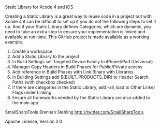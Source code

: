 Static Library for Xcode 4 and iOS

Creating a Static Library is a great way to reuse code in a project but with Xcode 4 it can be 
difficult to set up if you do not the following steps to set it up. And if your Static Library
defines Categories, which are dynamic, you need to take an extra step to ensure your implementation
is linked and available at run-time. This GitHub project is made available as a working example.

1) Create a workspace
2) Add a Static Library to the project
3) In Build Settings set Targeted Device Family to iPhone/iPad (Universal)
4) Manager Copy Headers in Build Phases for Public/Private access
5) Add reference in Build Phases with Link Binary with Libraries
6) In Building Settings add $(BUILT_PRODUCTS_DIR) to Header Search Paths (with checkbox checked)
7) If there are categories in the Static Library, add -all_load to Other Linker Flags under Linking
8) Ensure all frameworks needed by the Static Library are also added to the main app

SmallSharpTools
Brennan Stehling
http://twitter.com/SmallSharpTools

Apache License, Version 2.0

